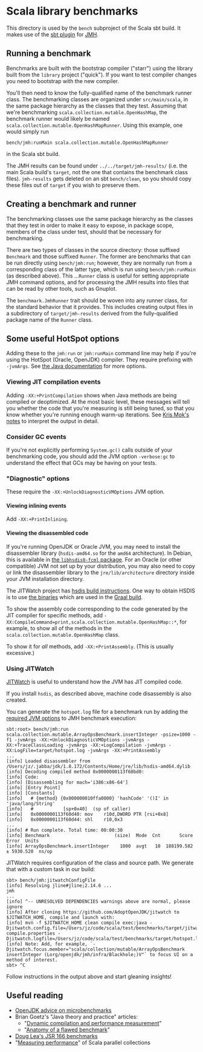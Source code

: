 # Scala library benchmarks

This directory is used by the `bench` subproject of the Scala sbt build.
It makes use of the [sbt plugin](https://github.com/ktoso/sbt-jmh) for [JMH](http://openjdk.java.net/projects/code-tools/jmh/).

## Running a benchmark

Benchmarks are built with the bootstrap compiler ("starr") using the library built from the `library` project ("quick").
If you want to test compiler changes you need to bootstrap with the new compiler.

You'll then need to know the fully-qualified name of the benchmark runner class.
The benchmarking classes are organized under `src/main/scala`,
in the same package hierarchy as the classes that they test.
Assuming that we're benchmarking `scala.collection.mutable.OpenHashMap`,
the benchmark runner would likely be named `scala.collection.mutable.OpenHashMapRunner`.
Using this example, one would simply run

    bench/jmh:runMain scala.collection.mutable.OpenHashMapRunner

in the Scala sbt build.

The JMH results can be found under `../../target/jmh-results/` (i.e. the main Scala build's `target`,
not the one that contains the benchmark class files). `jmh-results` gets deleted on an sbt `bench/clean`,
so you should copy these files out of `target` if you wish to preserve them.

## Creating a benchmark and runner

The benchmarking classes use the same package hierarchy as the classes that they test
in order to make it easy to expose, in package scope, members of the class under test,
should that be necessary for benchmarking.

There are two types of classes in the source directory:
those suffixed `Benchmark` and those suffixed `Runner`.
The former are benchmarks that can be run directly using `bench/jmh:run`;
however, they are normally run from a corresponding class of the latter type,
which is run using `bench/jmh:runMain` (as described above).
This …`Runner` class is useful for setting appropriate JMH command options,
and for processing the JMH results into files that can be read by other tools, such as Gnuplot.

The `benchmark.JmhRunner` trait should be woven into any runner class, for the standard behavior that it provides.
This includes creating output files in a subdirectory of `target/jmh-results`
derived from the fully-qualified package name of the `Runner` class.

## Some useful HotSpot options
Adding these to the `jmh:run` or `jmh:runMain` command line may help if you're using the HotSpot (Oracle, OpenJDK) compiler.
They require prefixing with `-jvmArgs`.
See [the Java documentation](http://docs.oracle.com/javase/8/docs/technotes/tools/unix/java.html) for more options. 

### Viewing JIT compilation events
Adding `-XX:+PrintCompilation` shows when Java methods are being compiled or deoptimized.
At the most basic level,
these messages will tell you whether the code that you're measuring is still being tuned,
so that you know whether you're running enough warm-up iterations.
See [Kris Mok's notes](https://gist.github.com/rednaxelafx/1165804#file-notes-md) to interpret the output in detail.

### Consider GC events
If you're not explicitly performing `System.gc()` calls outside of your benchmarking code,
you should add the JVM option `-verbose:gc` to understand the effect that GCs may be having on your tests.

### "Diagnostic" options
These require the `-XX:+UnlockDiagnosticVMOptions` JVM option.

#### Viewing inlining events
Add `-XX:+PrintInlining`.

#### Viewing the disassembled code
If you're running OpenJDK or Oracle JVM,
you may need to install the disassembler library (`hsdis-amd64.so` for the `amd64` architecture).
In Debian, this is available in
<a href="https://packages.debian.org/search?keywords=libhsdis0-fcml">the `libhsdis0-fcml` package</a>.
For an Oracle (or other compatible) JVM not set up by your distribution,
you may also need to copy or link the disassembler library
to the `jre/lib/`_`architecture`_ directory inside your JVM installation directory.

The JITWatch project has [hsdis build instructions](https://github.com/AdoptOpenJDK/jitwatch/wiki/Building-hsdis).
One way to obtain HSDIS is to use [the binaries](https://lafo.ssw.uni-linz.ac.at/pub/graal-external-deps/hsdis/intel/) which are used in the [Graal build](https://github.com/oracle/graal/blob/master/compiler/mx.compiler/mx_graal_tools.py#L94-L119).

To show the assembly code corresponding to the code generated by the JIT compiler for specific methods,
add `-XX:CompileCommand=print,scala.collection.mutable.OpenHashMap::*`,
for example, to show all of the methods in the `scala.collection.mutable.OpenHashMap` class.

To show it for _all_ methods, add `-XX:+PrintAssembly`.
(This is usually excessive.)

### Using JITWatch

[JITWatch](https://github.com/AdoptOpenJDK/jitwatch) is useful to understand how the JVM has JIT compiled
code.

If you install `hsdis`, as described above, machine code disassembly is also created.

You can generate the `hotspot.log` file for a benchmark run by adding the [required JVM options](https://github.com/AdoptOpenJDK/jitwatch/wiki/Building-hsdis)
to JMH benchmark execution: 

```
sbt:root> bench/jmh:run scala.collection.mutable.ArrayOpsBenchmark.insertInteger -psize=1000 -f1 -jvmArgs -XX:+UnlockDiagnosticVMOptions -jvmArgs -XX:+TraceClassLoading -jvmArgs -XX:+LogCompilation -jvmArgs -XX:LogFile=target/hotspot.log -jvmArgs -XX:+PrintAssembly
...
[info] Loaded disassembler from /Users/jz/.jabba/jdk/1.8.172/Contents/Home/jre/lib/hsdis-amd64.dylib
[info] Decoding compiled method 0x0000000113f60bd0:
[info] Code:
[info] [Disassembling for mach='i386:x86-64']
[info] [Entry Point]
[info] [Constants]
[info]   # {method} {0x000000010ffa0000} 'hashCode' '()I' in 'java/lang/String'
[info]   #           [sp+0x40]  (sp of caller)
[info]   0x0000000113f60d40: mov    r10d,DWORD PTR [rsi+0x8]
[info]   0x0000000113f60d44: shl    r10,0x3
...
[info] # Run complete. Total time: 00:00:30
[info] Benchmark                        (size)  Mode  Cnt       Score      Error  Units
[info] ArrayOpsBenchmark.insertInteger    1000  avgt   10  188199.582 ± 5930.520  ns/op
```

JITWatch requires configuration of the class and source path. We generate that with a custom task in our build:

```
sbt> bench/jmh:jitwatchConfigFile
[info] Resolving jline#jline;2.14.6 ...
jmh
...
[info] ^-- UNRESOLVED DEPENDENCIES warnings above are normal, please ignore
[info] After cloning https://github.com/AdoptOpenJDK/jitwatch to $JITWATCH_HOME, compile and launch with:
[info] mvn -f $JITWATCH_HOME clean compile exec:java -Djitwatch.config.file=/Users/jz/code/scala/test/benchmarks/target/jitwatch-compile.properties -Djitwatch.logfile=/Users/jz/code/scala/test/benchmarks/target/hotspot.log
[info] Note: Add, for example, `-Djitwatch.focus.member="scala/collection/mutable/ArrayOpsBenchmark insertInteger (Lorg/openjdk/jmh/infra/Blackhole;)V"` to focus UI on a method of interest.
sbt> ^C
```

Follow instructions in the output above and start gleaning insights!

## Useful reading
* [OpenJDK advice on microbenchmarks](https://wiki.openjdk.java.net/display/HotSpot/MicroBenchmarks)
* Brian Goetz's "Java theory and practice" articles:
  * "[Dynamic compilation and performance measurement](http://www.ibm.com/developerworks/java/library/j-jtp12214/)"
  * "[Anatomy of a flawed benchmark](http://www.ibm.com/developerworks/java/library/j-jtp02225/)"
* [Doug Lea's JSR 166 benchmarks](http://gee.cs.oswego.edu/cgi-bin/viewcvs.cgi/jsr166/src/test/loops/)
* "[Measuring performance](http://docs.scala-lang.org/overviews/parallel-collections/performance.html)" of Scala parallel collections
